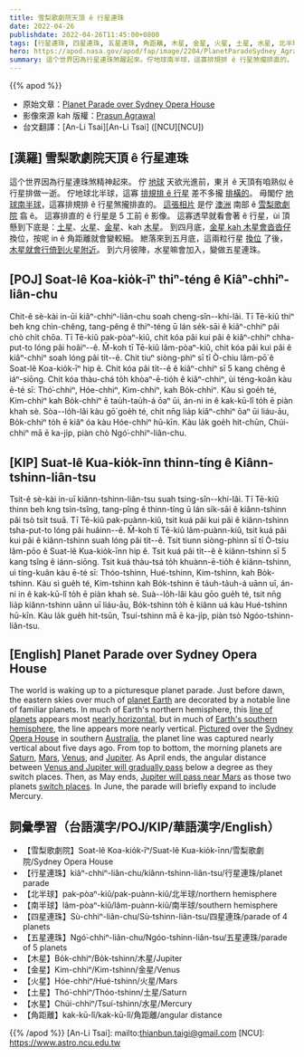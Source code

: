 ```yaml
---
title: 雪梨歌劇院天頂 ê 行星連珠
date: 2022-04-26
publishdate: 2022-04-26T11:45:00+0800
tags: [行星連珠, 四星連珠, 五星連珠, 角距離, 木星, 金星, 火星, 土星, 水星, 北半球, 南半球, 角距離]
hero: https://apod.nasa.gov/apod/fap/image/2204/PlanetParadeSydney_Agrawal_960_ann.jpg
summary: 這个世界因為行星連珠煞醒起來。佇地球南半球，這寡排規排 ê 行星煞攏排直的。
---
```


{{% apod %}}

- 原始文章：[Planet Parade over Sydney Opera House](https://apod.nasa.gov/apod/ap220426.html)
- 影像來源 kah 版權：[Prasun Agrawal](https://www.instagram.com/_stars.and.stuff_/)
- 台文翻譯：[An-Li Tsai][An-Li Tsai] ([NCU][NCU])

## [漢羅] 雪梨歌劇院天頂 ê 行星連珠
這个世界因為行星連珠煞精神起來。
佇 [地球][planet Earth t] 天欲光進前，東爿 ê 天頂有咱熟似 ê 行星排做一逝。
佇地球北半球，這寡 [排規排 ê 行星][line of planets] 差不多攏 [排橫的][nearly horizontal t]。
毋閣佇 [地球南半球][Earth's southern hemisphere]，這寡排規排 ê 行星煞攏排直的。
[這張相片][Pictured] 是佇 [澳洲][Australia] 南部 ê [雪梨歌劇院][Sydney Opera House] 翕 ê。
這寡排直的 ê 行星是 5 工前 ê 影像。
這寡透早就看會著 ê 行星，ùi 頂懸到下底是：[土星][Saturn t]、[火星][Mars t]、[金星][Venus]、kah [木星][Jupiter]。
到四月底，[金星 kah 木星會沓沓仔][Venus and Jupiter will gradually pass] 換位，按呢 in ê 角距離就會變較細。
紲落來到五月底，這兩粒行星 [換位][switch places] 了後，[木星就會行倚到火星附近][Jupiter will pass near Mars]。
到六月彼陣，水星嘛會加入，變做五星連珠。

## [POJ] Soat-lê Koa-kio̍k-īⁿ thiⁿ-téng ê Kiâⁿ-chhiⁿ-liân-chu
Chit-ê sè-kài in-ūi kiâⁿ-chhiⁿ-liân-chu soah cheng-sîn--khí-lâi.
Tī Tē-kiû thiⁿ beh kng chìn-chêng, tang-pêng ê thiⁿ-téng ū lán se̍k-sāi ê kiâⁿ-chhiⁿ pâi chò chi̍t chōa.
Tī Tē-kiû pak-pòaⁿ-kiû, chit kóa pâi kui pâi ê kiâⁿ-chhiⁿ chha-put-to lóng pâi hoâiⁿ--ê.
M̄-koh tī Tē-kiû lâm-pòaⁿ-kiû, chit kóa pâi kui pâi ê kiâⁿ-chhiⁿ soah lóng pâi ti̍t--ê.
Chit tiuⁿ siòng-phìⁿ sī tī Ò-chiu lâm-pō͘ ê Soat-lê Koa-kio̍k-īⁿ hip ê.
Chit kóa pâi ti̍t--ê ê kiâⁿ-chhiⁿ sī 5 kang chêng ê iáⁿ-siōng.
Chit kóa thàu-chá to̍h khòaⁿ-ē-tio̍h ê kiâⁿ-chhiⁿ, ùi téng-koân kàu ē-té sī: Thó͘-chhiⁿ, Hóe-chhiⁿ, Kim-chhiⁿ, kah Bo̍k-chhiⁿ.
Kàu sì goe̍h té, Kim-chhiⁿ kah Bo̍k-chhiⁿ ē tau̍h-tau̍h-á ōaⁿ ūi, án-ni in ê kak-kū-lî to̍h ē piàn khah sè.
Sòa--lo̍h-lâi kàu gō͘ goe̍h té, chit nn̄g lia̍p kiâⁿ-chhiⁿ ōaⁿ ūi liáu-āu, Bo̍k-chhiⁿ to̍h ē kiâⁿ óa kàu Hóe-chhiⁿ hū-kīn.
Kàu la̍k goe̍h hit-chūn, Chúi-chhiⁿ mā ē ka-ji̍p, piàn chò Ngó͘-chhiⁿ-liân-chu.

## [KIP] Suat-lê Kua-kio̍k-īnn thinn-tíng ê Kiânn-tshinn-liân-tsu
Tsit-ê sè-kài in-uī kiânn-tshinn-liân-tsu suah tsing-sîn--khí-lâi.
Tī Tē-kiû thinn beh kng tsìn-tsîng, tang-pîng ê thinn-tíng ū lán si̍k-sāi ê kiânn-tshinn pâi tsò tsi̍t tsuā.
Tī Tē-kiû pak-puànn-kiû, tsit kuá pâi kui pâi ê kiânn-tshinn tsha-put-to lóng pâi huâinn--ê.
M̄-koh tī Tē-kiû lâm-puànn-kiû, tsit kuá pâi kui pâi ê kiânn-tshinn suah lóng pâi ti̍t--ê.
Tsit tiunn siòng-phìnn sī tī Ò-tsiu lâm-pōo ê Suat-lê Kua-kio̍k-īnn hip ê.
Tsit kuá pâi ti̍t--ê ê kiânn-tshinn sī 5 kang tsîng ê iánn-siōng.
Tsit kuá thàu-tsá to̍h khuànn-ē-tio̍h ê kiânn-tshinn, uì tíng-kuân kàu ē-té sī: Thóo-tshinn, Hué-tshinn, Kim-tshinn, kah Bo̍k-tshinn.
Kàu sì gue̍h té, Kim-tshinn kah Bo̍k-tshinn ē ta̍uh-ta̍uh-á uānn uī, án-ni in ê kak-kū-lî to̍h ē piàn khah sè.
Suà--lo̍h-lâi kàu gōo gue̍h té, tsit nn̄g lia̍p kiânn-tshinn uānn uī liáu-āu, Bo̍k-tshinn to̍h ē kiânn uá kàu Hué-tshinn hū-kīn.
Kàu la̍k gue̍h hit-tsūn, Tsuí-tshinn mā ē ka-ji̍p, piàn tsò Ngóo-tshinn-liân-tsu.

## [English] Planet Parade over Sydney Opera House
The world is waking up to a picturesque planet parade.
Just before dawn, the eastern skies over much of [planet Earth][planet Earth e] are decorated by a notable line of familiar planets.
In much of Earth's northern hemisphere, this [line of planets][line of planets] appears most [nearly horizontal][nearly horizontal e], but in much of [Earth's southern hemisphere][Earth's southern hemisphere], the line appears more nearly vertical.
[Pictured][Pictured] over the [Sydney Opera House][Sydney Opera House] in southern [Australia][Australia], the planet line was captured nearly vertical about five days ago.
From top to bottom, the morning planets are [Saturn][Saturn e], [Mars][Mars e], [Venus][Venus], and [Jupiter][Jupiter].
As April ends, the angular distance between [Venus and Jupiter will gradually pass][Venus and Jupiter will gradually pass] below a degree as they switch places.
Then, as May ends, [Jupiter will pass near Mars][Jupiter will pass near Mars] as those two planets [switch places][switch places].
In June, the parade will briefly expand to include Mercury.

## 詞彙學習（台語漢字/POJ/KIP/華語漢字/English）
- 【雪梨歌劇院】Soat-lê Koa-kio̍k-īⁿ/Suat-lê Kua-kio̍k-īnn/雪梨歌劇院/Sydney Opera House
- 【行星連珠】kiâⁿ-chhiⁿ-liân-chu/kiânn-tshinn-liân-tsu/行星連珠/planet parade
- 【北半球】pak-pòaⁿ-kiû/pak-puànn-kiû/北半球/northern hemisphere
- 【南半球】lâm-pòaⁿ-kiû/lâm-puànn-kiû/南半球/southern hemisphere
- 【四星連珠】Sù-chhiⁿ-liân-chu/Sù-tshinn-liân-tsu/四星連珠/parade of 4 planets
- 【五星連珠】Ngó͘-chhiⁿ-liân-chu/Ngóo-tshinn-liân-tsu/五星連珠/parade of 5 planets
- 【木星】Bo̍k-chhiⁿ/Bo̍k-tshinn/木星/Jupiter
- 【金星】Kim-chhiⁿ/Kim-tshinn/金星/Venus
- 【火星】Hóe-chhiⁿ/Hué-tshinn/火星/Mars
- 【土星】Thó͘-chhiⁿ/Thóo-tshinn/土星/Saturn
- 【水星】Chúi-chhiⁿ/Tsuí-tshinn/水星/Mercury
- 【角距離】kak-kū-lî/kak-kū-lî/角距離/angular distance


{{% /apod %}}
[An-Li Tsai]: mailto:thianbun.taigi@gmail.com
[NCU]: https://www.astro.ncu.edu.tw

[copyright]: https://apod.nasa.gov/apod/fap/lib/about_apod.html#srapply

[planet Earth e]:https://apod.nasa.gov/apod/ap220206.html
[planet Earth t]:https://apod.tw/daily/20220206/
[line of planets]:https://solarsystem.nasa.gov/skywatching/whats-up/
[nearly horizontal e]:https://apod.nasa.gov/apod/ap220420.html
[nearly horizontal t]:https://apod.tw/daily/20220420/
[Earth's southern hemisphere]:https://en.wikipedia.org/wiki/Southern_Hemisphere
[Pictured]:https://www.instagram.com/p/CcpEDd4JTj-/
[Sydney Opera House]:https://youtu.be/mGFz4T5W2qY
[Australia]:https://en.wikipedia.org/wiki/Australia
[Saturn e]:https://apod.nasa.gov/apod/ap220123.html
[Saturn t]:https://apod.tw/daily/20220123/
[Mars e]:https://apod.nasa.gov/apod/ap210701.html
[Mars t]:https://apod.tw/daily/20210701/
[Venus]:https://spaceplace.nasa.gov/all-about-venus/en/
[Jupiter]:https://apod.nasa.gov/apod/ap190205.html
[Venus and Jupiter will gradually pass]:https://earthsky.org/tonight/venus-and-jupiter-conjunction-april-30-may-1-2022/
[Jupiter will pass near Mars]:https://in-the-sky.org/news.php?id=20220529_20_100
[switch places]:https://ak.picdn.net/shutterstock/videos/1007292391/thumb/1.jpg
